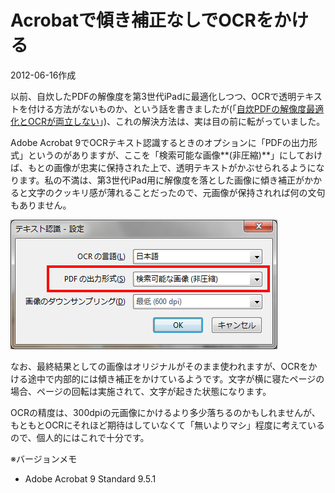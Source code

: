 # Acrobatで傾き補正なしでOCRをかける

2012-06-16作成

以前、自炊したPDFの解像度を第3世代iPadに最適化しつつ、OCRで透明テキストを付ける方法がないものか、という話を書きましたが(「[自炊PDFの解像度最適化とOCRが両立しない](20120408.md)」)、これの解決方法は、実は目の前に転がっていました。

Adobe Acrobat 9でOCRテキスト認識するときのオプションに「PDFの出力形式」というのがありますが、ここを「検索可能な画像**(非圧縮)**」にしておけば、もとの画像が忠実に保持された上で、透明テキストがかぶせられるようになります。私の不満は、第3世代iPad用に解像度を落とした画像に傾き補正がかかると文字のクッキリ感が薄れることだったので、元画像が保持されれば何の文句もありません。

![img](img/20120616-001.png)

なお、最終結果としての画像はオリジナルがそのまま使われますが、OCRをかける途中で内部的には傾き補正をかけているようです。文字が横に寝たページの場合、ページの回転は実施されて、文字が起きた状態になります。

OCRの精度は、300dpiの元画像にかけるより多少落ちるのかもしれませんが、もともとOCRにそれほど期待はしていなくて「無いよりマシ」程度に考えているので、個人的にはこれで十分です。

※バージョンメモ

- Adobe Acrobat 9 Standard 9.5.1
